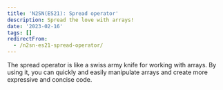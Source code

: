 ```yaml
---
title: 'N2SN(ES21): Spread operator'
description: Spread the love with arrays!
date: '2023-02-16'
tags: []
redirectFrom:
  - /n2sn-es21-spread-operator/
---
```


The spread operator is like a swiss army knife for working with arrays. By using it, you can quickly and easily manipulate arrays and create more expressive and concise code.
